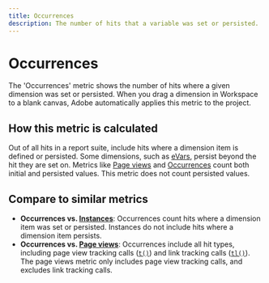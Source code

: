 ```yaml
---
title: Occurrences
description: The number of hits that a variable was set or persisted.
---
```


# Occurrences

The 'Occurrences' metric shows the number of hits where a given dimension was set or persisted. When you drag a dimension in Workspace to a blank canvas, Adobe automatically applies this metric to the project.

## How this metric is calculated

Out of all hits in a report suite, include hits where a dimension item is defined or persisted. Some dimensions, such as [eVars](../dimensions/evar.md), persist beyond the hit they are set on. Metrics like [Page views](page-views.md) and [Occurrences](occurrences.md) count both initial and persisted values. This metric does not count persisted values.

## Compare to similar metrics

* **Occurrences vs. [Instances](instances.md)**: Occurrences count hits where a dimension item was set or persisted. Instances do not include hits where a dimension item persists.
* **Occurrences vs. [Page views](page-views.md)**: Occurrences include all hit types, including page view tracking calls ([`t()`](/help/implement/vars/functions/t-method.md)) and link tracking calls ([`tl()`](/help/implement/vars/functions/tl-method.md)). The page views metric only includes page view tracking calls, and excludes link tracking calls.